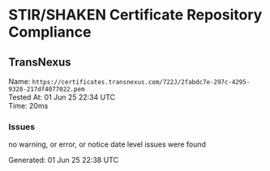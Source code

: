 # STIR/SHAKEN Certificate Repository Compliance

## TransNexus

Name: `https://certificates.transnexus.com/722J/2fabdc7e-297c-4295-9328-217df4077022.pem`\
Tested At: 01 Jun 25 22:34 UTC\
Time: 20ms

### Issues

no warning, or error, or notice date level issues were found

Generated: 01 Jun 25 22:38 UTC